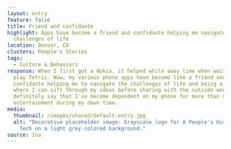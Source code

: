 ```yaml
---
layout: entry
feature: false
title: Friend and confidante
highlight: Apps have become a friend and confidante helping me navigate the
  challenges of life
location: Denver, CO
clusters: People's Stories
tags:
  - Culture & Behaviors
response: When I first got a Nokia, it helped while away time when waiting to
  play Tetris. Now, my various phone apps have become like a friend and
  confidante helping me to navigate the challenges of life and being a place
  where I can sift through my ideas before sharing with the outside world. I can
  definitely say that I've become dependent on my phone for more than mere
  entertainment during my down time.
media:
  thumbnail: /images/shared/default-entry.jpg
  alt: "Decorative placeholder image: Grayscale logo for A People's History of
    Tech on a light grey colored background."
source: Ina
---
```

